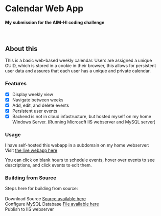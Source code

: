 # Calendar Web App
#### My submission for the AIM-HI coding challenge
<br />

## About this

This is a basic web-based weekly calendar. Users are assigned a unique GUID, which is stored in a cookie in their browser, this allows for persistent user data and assures that each user has a unique and private calendar.

### Features
- [x] Display weekly view
- [x] Navigate between weeks
- [x] Add, edit, and delete events
- [x] Persistent user events
- [x] Backend is not in cloud infastructure, but hosted myself on my home Windows Server. (Running Microsoft IIS webserver and MySQL server)

### Usage
I have self-hosted this webapp in a subdomain on my home webserver:<br />
Visit [the live webapp here](https://calendar.terramisha.com/)

You can click on blank hours to schedule events, hover over events to see descriptions, and click events to edit them.

### Building from Source
Steps here for building from source:<br />
<br />
Download Source [Source available here](https://github.com/griffinpuc/calendar/blob/master/SQL%20Models/create.sql)<br />
Configure MySQL Database [File available here](https://github.com/griffinpuc/calendar/blob/master/SQL%20Models/create.sql)<br />
Publish to IIS webserver<br />
